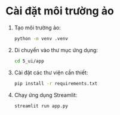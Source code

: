 # Cài đặt môi trường ảo

1. Tạo môi trường ảo:
   ```bash
   python -m venv .venv
   ```

2. Di chuyển vào thư mục ứng dụng:
   ```bash
   cd 5_ui/app
   ```

3. Cài đặt các thư viện cần thiết:
   ```bash
   pip install -r requirements.txt
   ```

4. Chạy ứng dụng Streamlit:
   ```bash
   streamlit run app.py
   ```
